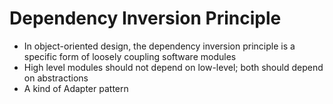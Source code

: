 ﻿# Dependency Inversion Principle
- In object-oriented design, the dependency inversion principle is a specific form of loosely coupling software modules
- High level modules should not depend on low-level; both should depend on abstractions
- A kind of Adapter pattern